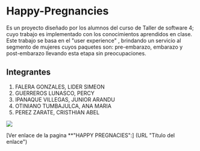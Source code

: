 # Happy-Pregnancies 

Es un proyecto diseñado por los alumnos del curso de Taller de software 4; cuyo trabajo es implementado con los conocimientos aprendidos en clase. Este trabajo  se basa en el "user experience" , brindando un servicio al segmento de mujeres cuyos paquetes son: pre-embarazo, embarazo  y post-embarazo llevando esta etapa sin preocupaciones.

## **Integrantes**

1. FALERA GONZALES, LIDER SIMEON
2. GUERREROS LUNASCO, PERCY
3. IPANAQUE VILLEGAS, JUNIOR ARANDU
4. OTINIANO TUMBAJULCA, ANA MARIA
5. PEREZ ZARATE, CRISTHIAN ABEL

![](http://www.prestonclarkinc.com/wp-content/uploads/happy-b-and-m.jpg)

 [Ver enlace de la pagina **"HAPPY PREGNACIES":] (URL "Título del enlace")

